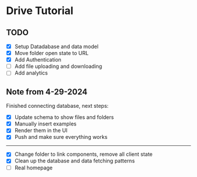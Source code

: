 # Drive Tutorial

## TODO

- [x] Setup Datadabase and data model
- [x] Move folder open state to URL
- [x] Add Authentication
- [ ] Add file uploading and downloading
- [ ] Add analytics

## Note from 4-29-2024

Finished connecting database, next steps:
- [x] Update schema to show files and folders
- [x] Manually insert examples
- [x] Render them in the UI
- [x] Push and make sure everything works
---
- [x] Change folder to link components, remove all client state
- [x] Clean up the database and data fetching patterns
- [ ] Real homepage